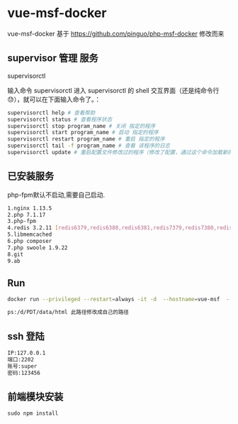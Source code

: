 # vue-msf-docker
vue-msf-docker 基于 https://github.com/pinguo/php-msf-docker 修改而来

## supervisor 管理 服务

supervisorctl  

输入命令 supervisorctl 进入 supervisorctl 的 shell 交互界面（还是纯命令行😓），就可以在下面输入命令了。：

``` bash
supervisorctl help # 查看帮助
supervisorctl status # 查看程序状态
supervisorctl stop program_name # 关闭 指定的程序
supervisorctl start program_name # 启动 指定的程序
supervisorctl restart program_name # 重启 指定的程序
supervisorctl tail -f program_name # 查看 该程序的日志
supervisorctl update # 重启配置文件修改过的程序（修改了配置，通过这个命令加载新的配置)
```

## 已安装服务

php-fpm默认不启动,需要自己启动.

``` bash
1.nginx 1.13.5
2.php 7.1.17
3.php-fpm
4.redis 3.2.11 [redis6379,redis6380,redis6381,redis7379,redis7380,redis7381]
5.libmemcached
6.php composer
7.php swoole 1.9.22
8.git
9.ab
```

## Run

``` bash
docker run --privileged --restart=always -it -d  --hostname=vue-msf  --name=vue-msf-docker -p 2202:22 -p 80:80 -p 8000:8000 -p 443:443 -v /d/PDT/data/html:/vue-msf/data/www daocloud.io/sunny5156/vue-msf-docker:latest

ps:/d/PDT/data/html 此路径修改成自己的路径
```

## ssh 登陆

``` bash
IP:127.0.0.1
端口:2202
账号:super
密码:123456
```

## 前端模块安装

``` javascript
sudo npm install 
````





